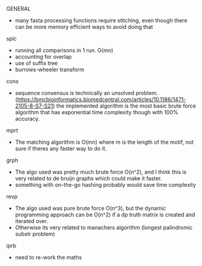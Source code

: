 GENERAL
- many fasta processing functions require stitching, even though there can be more memory efficient ways to avoid doing that

splc
- running all comparisons in 1 run. O(mn)
- accounting for overlap
- use of suffix tree
- burrows-wheeler transform

cons
- sequence consensus is technically an unsolved problem. (https://bmcbioinformatics.biomedcentral.com/articles/10.1186/1471-2105-8-S7-S21) 
  the implemented algorithm is the most basic brute force algorithm that has exponential time complexity though with 100% accuracy. 

mprt
- The matching algorithm is O(mn) where m is the length of the motif, not sure if theres any faster way to do it.

grph
- The algo used was pretty much brute force O(n^2), and I think this is very related to de bruijn graphs which could make it faster. 
- something with on-the-go hashing probably would save time complexity

revp 
- The algo used was pure brute force O(n^3), but the dynamic programming approach can be O(n^2) if a dp truth matrix is created and iterated over. 
- Otherwise its very related to manachers algorithm (longest palindromic substr problem)

iprb
- need to re-work the maths
